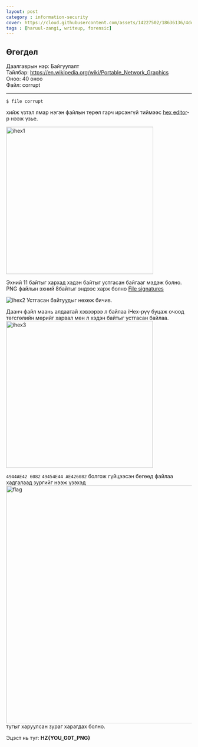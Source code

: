 ```yaml
---
layout: post
category : information-security
cover: https://cloud.githubusercontent.com/assets/14227502/18636136/4ddf1466-7eba-11e6-9589-a2e8f7780853.jpg
tags : [haruul-zangi, writeup, forensic]
---
```

## Өгөгдөл
Даалгаврын нэр: Байгуулалт <br/>
Тайлбар: https://en.wikipedia.org/wiki/Portable_Network_Graphics <br/>
Оноо: 40 оноо <br/>
Файл: corrupt

---

```
$ file corrupt
```
хийж үзтэл ямар нэгэн файлын төрөл гарч ирсэнгүй тиймээс [hex editor](https://en.wikipedia.org/wiki/Hex_editor)-р нээж үзье.

<img width="399" alt="ihex1" src="https://cloud.githubusercontent.com/assets/14227502/18637342/a7fde20c-7ebe-11e6-977a-a501edd7ad50.png">

Эхний 11 байтыг хархад хэдэн байтыг устгасан байгааг мэдэж болно.
PNG файлын эхний 8байтыг эндээс харж болно [File signatures](http://www.garykessler.net/library/file_sigs.html)

![ihex2](https://cloud.githubusercontent.com/assets/14227502/18637856/77668f48-7ec0-11e6-912a-889c8e38e276.png)
Устгасан байтуудыг нөхөж бичив.

Даанч файл маань алдаатай хэвээрээ л байлаа iHex-рүү буцаж очоод төгсгөлийн мөрийг харвал мөн л хэдэн байтыг устгасан байлаа.
<img width="398" alt="ihex3" src="https://cloud.githubusercontent.com/assets/14227502/18638072/4fe8ae46-7ec1-11e6-84c4-54c336a73fc7.png">

``4944AE42 6082`` ``49454E44 AE426082`` болгож гүйцээсэн бөгөөд файлаа хадгалаад зургийг нээж үзэхэд
<img width="644" alt="flag" src="https://cloud.githubusercontent.com/assets/14227502/18637990/e8e188da-7ec0-11e6-99be-4fa8f65e2022.png"> 
тугыг харуулсан зураг харагдах болно.

Эцэст нь туг: **HZ{YOU_G0T_PNG}**